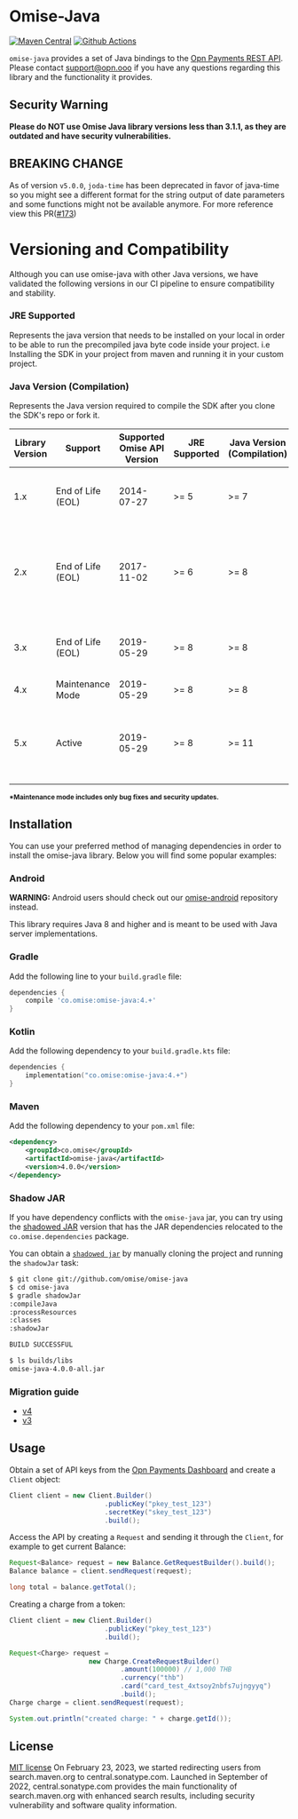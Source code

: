# Omise-Java

[![Maven Central][5]][6] [![Github Actions][0]][1]

`omise-java` provides a set of Java bindings to the [Opn Payments REST API][2]. Please contact
[support@opn.ooo][3] if you have any questions regarding this
library and the functionality it provides.

## Security Warning

**Please do NOT use Omise Java library versions less than 3.1.1, as they are outdated and have security vulnerabilities.**

## BREAKING CHANGE

As of version `v5.0.0`, `joda-time` has been deprecated in favor of java-time so you might see a different format for the string output of date parameters and some functions might not be available anymore. For more reference view this PR([#173](https://github.com/omise/omise-java/pull/173))

# Versioning and Compatibility

Although you can use omise-java with other Java versions, we have validated the following versions in our CI pipeline to ensure compatibility and stability.

### JRE Supported

Represents the java version that needs to be installed on your local in order to be able to run the precompiled java byte code inside your project. i.e Installing the SDK in your project from maven and running it in your custom project.

### Java Version (Compilation)

Represents the Java version required to compile the SDK after you clone the SDK's repo or fork it.

| Library Version | Support           | Supported Omise API Version | JRE Supported | Java Version (Compilation) | Compilation Tested | Notes                                                                                  |
| --------------- | ----------------- | --------------------------- | ------------- | -------------------------- | ------------------ | -------------------------------------------------------------------------------------- |
| 1.x             | End of Life (EOL) | 2014-07-27                  | >= 5          | >= 7                       | N/A                | Initial release with basic features. No longer maintained.                             |
| 2.x             | End of Life (EOL) | 2017-11-02                  | >= 6          | >= 8                       | N/A                | Ground-up rewrite onto Java7 to be more robust and maintainable. No longer maintained. |
| 3.x             | End of Life (EOL) | 2019-05-29                  | >= 8          | >= 8                       | Java 8             | Used latest API version (`2019-05-29`). No longer maintained.                          |
| 4.x             | Maintenance Mode  | 2019-05-29                  | >= 8          | >= 8                       | Java 8             | v4 migration. Check [guide][10]                                                        |
| 5.x             | Active            | 2019-05-29                  | >= 8          | >= 11                      | Java 21            | Update gradle to 8.7 and JDK to 21 and replace deprecated joda time.                   |

<sup><b>\*Maintenance mode includes only bug fixes and security updates.</b></sup>

## Installation

You can use your preferred method of managing dependencies in order to install the omise-java library. Below you will find some popular examples:

### Android

**WARNING:** Android users should check out our [omise-android][4] repository instead.

This library requires Java 8 and higher and is meant to be used with Java server
implementations.

### Gradle

Add the following line to your `build.gradle` file:

```gradle
dependencies {
    compile 'co.omise:omise-java:4.+'
}
```

### Kotlin

Add the following dependency to your `build.gradle.kts` file:

```kotlin
dependencies {
    implementation("co.omise:omise-java:4.+")
}
```

### Maven

Add the following dependency to your `pom.xml` file:

```xml
<dependency>
    <groupId>co.omise</groupId>
    <artifactId>omise-java</artifactId>
    <version>4.0.0</version>
</dependency>
```

### Shadow JAR

If you have dependency conflicts with the `omise-java` jar, you can try using the
[shadowed JAR][7] version that has the JAR dependencies relocated to the
`co.omise.dependencies` package.

You can obtain a [`shadowed jar`][7] by manually cloning the project and running the
`shadowJar` task:

```sh
$ git clone git://github.com/omise/omise-java
$ cd omise-java
$ gradle shadowJar
:compileJava
:processResources
:classes
:shadowJar

BUILD SUCCESSFUL

$ ls builds/libs
omise-java-4.0.0-all.jar
```

### Migration guide

- [v4](MIGRATING.md#migrating-from-v3-to-v4)
- [v3](MIGRATING.md#migrating-to-v3)

## Usage

Obtain a set of API keys from the [Opn Payments Dashboard][8] and create a `Client` object:

```java
Client client = new Client.Builder()
                        .publicKey("pkey_test_123")
                        .secretKey("skey_test_123")
                        .build();
```

Access the API by creating a `Request` and sending it through the `Client`, for example to get
current Balance:

```java
Request<Balance> request = new Balance.GetRequestBuilder().build();
Balance balance = client.sendRequest(request);

long total = balance.getTotal();
```

Creating a charge from a token:

```java
Client client = new Client.Builder()
                        .publicKey("pkey_test_123")
                        .build();

Request<Charge> request =
                    new Charge.CreateRequestBuilder()
                            .amount(100000) // 1,000 THB
                            .currency("thb")
                            .card("card_test_4xtsoy2nbfs7ujngyyq")
                            .build();
Charge charge = client.sendRequest(request);

System.out.println("created charge: " + charge.getId());
```

## License

[MIT license][9]
On February 23, 2023, we started redirecting users from search.maven.org to central.sonatype.com. Launched in September of 2022, central.sonatype.com provides the main functionality of search.maven.org with enhanced search results, including security vulnerability and software quality information.

[0]: https://github.com/omise/omise-java/workflows/Java%20CI%20with%20Gradle/badge.svg
[1]: https://github.com/omise/omise-java/actions
[2]: https://docs.opn.ooo/
[3]: mailto:support@opn.ooo
[4]: https://github.com/omise/omise-android
[5]: https://img.shields.io/maven-central/v/co.omise/omise-java.svg?style=flat-square
[6]: https://central.sonatype.com/artifact/co.omise/omise-java/4.2.0/versions
[7]: https://github.com/johnrengelman/shadow
[8]: https://dashboard.omise.co/test/api-keys
[9]: https://github.com/johnrengelman/shadow
[10]: https://github.com/omise/omise-java/blob/master/MIGRATING.md#migrating-from-v3-to-v4
